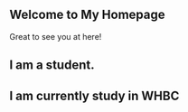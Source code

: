 ## Welcome to My Homepage

Great to see you at here!

## I am a student.
## I am currently study in WHBC
